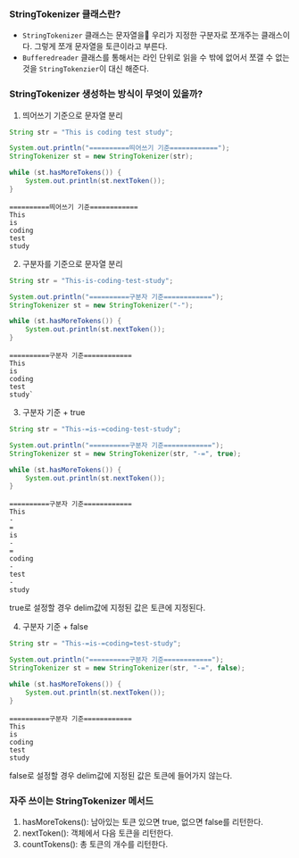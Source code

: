### StringTokenizer 클래스란?
- `StringTokenizer` 클래스는 문자열을 우리가 지정한 구분자로 쪼개주는 클래스이다. 그렇게 쪼개 문자열을 토큰이라고 부른다.
- `Bufferedreader` 클래스를 통해서는 라인 단위로 읽을 수 밖에 없어서 쪼갤 수 없는 것을 `StringTokenzier`이 대신 해준다.

### StringTokenizer 생성하는 방식이 무엇이 있을까?
1. 띄어쓰기 기준으로 문자열 분리
```java
String str = "This is coding test study";

System.out.println("==========띄어쓰기 기준============");
StringTokenizer st = new StringTokenizer(str);

while (st.hasMoreTokens()) {
    System.out.println(st.nextToken());
}


```
```
==========띄어쓰기 기준============
This
is
coding
test
study
```

2. 구분자를 기준으로 문자열 분리
```java
String str = "This-is-coding-test-study";

System.out.println("==========구분자 기준============");
StringTokenizer st = new StringTokenizer("-");

while (st.hasMoreTokens()) {
    System.out.println(st.nextToken());
}


```
```
==========구분자 기준============
This
is
coding
test
study`
```

3. 구분자 기준 + true
```java
String str = "This-=is-=coding-test-study";

System.out.println("==========구분자 기준============");
StringTokenizer st = new StringTokenizer(str, "-=", true);

while (st.hasMoreTokens()) {
    System.out.println(st.nextToken());
}

```
```
==========구분자 기준============
This
-
=
is
-
=
coding
-
test
-
study
```
true로 설정할 경우 delim값에 지정된 값은 토큰에 지정된다.

4. 구분자 기준 + false
```java
String str = "This-=is-=coding=test-study";

System.out.println("==========구분자 기준============");
StringTokenizer st = new StringTokenizer(str, "-=", false);

while (st.hasMoreTokens()) {
    System.out.println(st.nextToken());
}

```
```
==========구분자 기준============
This
is
coding
test
study
```
false로 설정할 경우 delim값에 지정된 값은 토큰에 들어가지 않는다.

### 자주 쓰이는 StringTokenizer 메서드
1. hasMoreTokens(): 남아있는 토큰 있으면 true, 없으면 false를 리턴한다.
2. nextToken(): 객체에서 다음 토큰을 리턴한다.
3. countTokens(): 총 토큰의 개수를 리턴한다.
